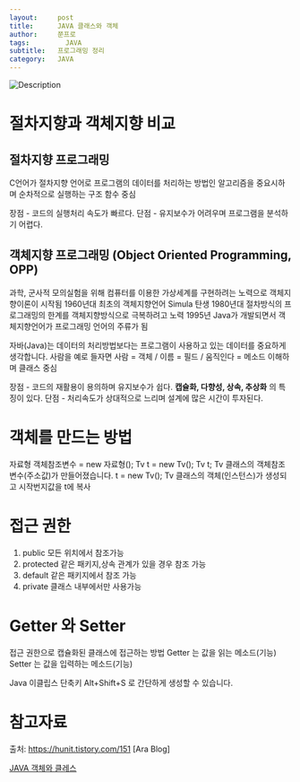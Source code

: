 ```yaml
---
layout:     post
title:      JAVA 클래스와 객체
author:     쭌프로
tags: 		  JAVA
subtitle:   프로그래밍 정리
category:   JAVA
---
```

<!-- Start Writing Below in Markdown -->

![Description](https://alalstjr.github.io/jjunpro.github.io/img/java_bg.png)

# 절차지향과 객체지향 비교

## 절차지향 프로그래밍

C언어가 절차지향 언어로 프로그램의 데이터를 처리하는 방법인 알고리즘을 중요시하며 순차적으로 실행하는 구조 함수 중심

장점 - 코드의 실행처리 속도가 빠르다.
단점 - 유지보수가 어려우며 프로그램을 분석하기 어렵다.

## 객체지향 프로그래밍 (Object Oriented Programming, OPP)

과학, 군사적 모의실험을 위해 컴퓨터를 이용한 가상세계를 구현하려는 노력으로 객체지향이론이 시작됨
1960년대 최초의 객체지향언어 Simula 탄생
1980년대 절차방식의 프로그래밍의 한계를 객체지향방식으로 극복하려고 노력
1995년 Java가 개발되면서 객체지향언어가 프로그래밍 언어의 주류가 됨

자바(Java)는 데이터의 처리방법보다는 프로그램이 사용하고 있는 데이터를 중요하게 생각합니다.
사람을 예로 들자면 사람 = 객체 / 이름 = 필드 / 움직인다 = 메소드 이해하며 클래스 중심

장점 - 코드의 재활용이 용의하며 유지보수가 쉽다. <b>캡슐화, 다향성, 상속, 추상화</b> 의 특징이 있다.
단점 - 처리속도가 상대적으로 느리며 설계에 많은 시간이 투자된다.

# 객체를 만드는 방법

자료형 객체참조변수 = new 자료형();
Tv t = new Tv(); 
Tv t; Tv 클래스의 객체참조변수(주소값)가 만들어졌습니다.
t = new Tv(); Tv 클래스의 객체(인스턴스)가 생성되고 시작번지값을 t에 복사

# 접근 권한

1. public 모든 위치에서 참조가능
2. protected 같은 패키지,상속 관계가 있을 경우 참조 가능
3. default 같은 패키지에서 참조 가능
4. private 클래스 내부에서만 사용가능

# Getter 와 Setter

접근 권한으로 캡슐화된 클래스에 접근하는 방법
Getter 는 값을 읽는 메소드(기능)
Setter 는 값을 입력하는 메소드(기능)

Java 이클립스 단축키 Alt+Shift+S 로 간단하게 생성할 수 있습니다.

<script src="https://gist.github.com/alalstjr/58847efe947d966e44aa9990049350a5.js"></script>

# 참고자료

출처: https://hunit.tistory.com/151 [Ara Blog]

<a href="https://enter.tistory.com/96">JAVA 객체와 클레스</a>

